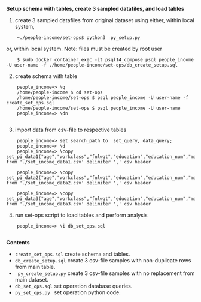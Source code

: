 **Setup schema with tables, create 3 sampled datafiles, and load tables** 

1. create 3 sampled datafiles from original dataset using either, within local system,
    
```
    ~./people-income/set-ops$ python3  py_setup.py

```

   or, within local system. Note: files must be created by root user

```
    $ sudo docker container exec -it psql14_compose psql people_income -U user-name -f ./home/people-income/set-ops/db_create_setup.sql

```

2. create schema with table
``` 
    people_income=> \q
    /home/people-income $ cd set-ops
    /home/people-income/set-ops $ psql people_income -U user-name -f  create_set_ops.sql
    /home/people-income/set-ops $ psql people_income -U user-name
    people_income=> \dn
    
```


3. import data from csv-file to respective tables 
```
    people_income=> set search_path to  set_query, data_query;
    people_income=> \d
    people_income=> \copy  set_pi_data1("age","workclass","fnlwgt","education","education_num","marital_status","occupation","relationship","sex","capital_gain","capital_loss","hours_per_week","native_country","income") from './set_income_data1.csv' delimiter ',' csv header

    people_income=> \copy  set_pi_data2("age","workclass","fnlwgt","education","education_num","marital_status","occupation","relationship","sex","capital_gain","capital_loss","hours_per_week","native_country","income") from './set_income_data2.csv' delimiter ',' csv header

    people_income=> \copy  set_pi_data3("age","workclass","fnlwgt","education","education_num","marital_status","occupation","relationship","sex","capital_gain","capital_loss","hours_per_week","native_country","income") from './set_income_data3.csv' delimiter ',' csv header

``` 

4. run set-ops script to load tables and perform analysis

``` 
    people_income=> \i db_set_ops.sql
    
```

**Contents** 

- ```create_set_ops.sql``` create schema and tables.
- ```db_create_setup.sql``` create 3 csv-file samples with non-duplicate rows from main table.
- ``` py_create_setup.py``` create 3 csv-file samples with no replacement from main dataset.
- ```db_set_ops.sql``` set operation database queries.
- ```py_set_ops.py ```  set operation python code.

